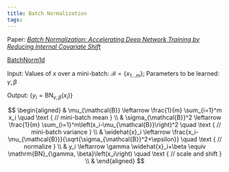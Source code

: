 ```yaml
---
title: Batch Normalization
tags:
---
```




Paper: *[Batch Normalization: Accelerating Deep Network Training by
Reducing Internal Covariate Shift](https://arxiv.org/pdf/1502.03167.pdf)*

[BatchNorm1d](https://pytorch.org/docs/stable/generated/torch.nn.BatchNorm1d.html#torch.nn.BatchNorm1d)

Input: Values of $x$ over a mini-batch: $\mathcal{B}=\left\{x_{1 \ldots m}\right\}$; Parameters to be learned: $\gamma, \beta$

Output: $\left\{y_i=\mathrm{BN}_{\gamma, \beta}\left(x_i\right)\right\}$


$$
\begin{aligned} & \mu_{\mathcal{B}} \leftarrow \frac{1}{m} \sum_{i=1}^m x_i \quad \text { // mini-batch mean } \\ & \sigma_{\mathcal{B}}^2 \leftarrow \frac{1}{m} \sum_{i=1}^m\left(x_i-\mu_{\mathcal{B}}\right)^2 \quad \text { // mini-batch variance } \\ & \widehat{x}_i \leftarrow \frac{x_i-\mu_{\mathcal{B}}}{\sqrt{\sigma_{\mathcal{B}}^2+\epsilon}} \quad \text { // normalize } \\ & y_i \leftarrow \gamma \widehat{x}_i+\beta \equiv \mathrm{BN}_{\gamma, \beta}\left(x_i\right) \quad \text { // scale and shift } \\ & \end{aligned}
$$
